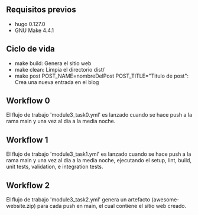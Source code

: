 ## Requisitos previos
- hugo 0.127.0
- GNU Make 4.4.1

## Ciclo de vida
- make build: Genera el sitio web
- make clean: Limpia el directorio dist/
- make post POST_NAME=nombreDelPost POST_TITLE="Titulo de post": Crea una nueva entrada en el blog 

## Workflow 0
El flujo de trabajo 'module3_task0.yml' es lanzado cuando se hace push a la rama main y una vez al dia a la media noche.

## Workflow 1
El flujo de trabajo 'module3_task1.yml' es lanzado cuando se hace push a la rama main y una vez al dia a la media noche, ejecutando el setup, lint, build, unit tests, validation, e integration tests.

## Workflow 2
El flujo de trabajo 'module3_task2.yml' genera un artefacto (awesome-website.zip) para cada push en main, el cual contiene el sitio web creado.
